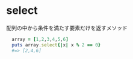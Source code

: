 # select

配列の中から条件を満たす要素だけを返すメソッド

```ruby
  array = [1,2,3,4,5,6]
  puts array.select{|x| x % 2 == 0}
  #=> [2,4,6]
```
